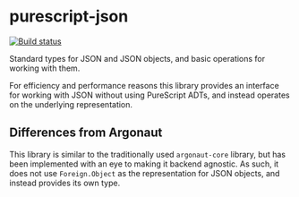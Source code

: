 # purescript-json

[![Build status](https://github.com/purescript/purescript-json/workflows/CI/badge.svg?branch=master)](https://github.com/purescript/purescript-json/actions?query=workflow%3ACI+branch%3Amaster)

Standard types for JSON and JSON objects, and basic operations for working with them.

For efficiency and performance reasons this library provides an interface for working with JSON without using PureScript ADTs, and instead operates on the underlying representation.

## Differences from Argonaut

This library is similar to the traditionally used `argonaut-core` library, but has been implemented with an eye to making it backend agnostic. As such, it does not use `Foreign.Object` as the representation for JSON objects, and instead provides its own type.
